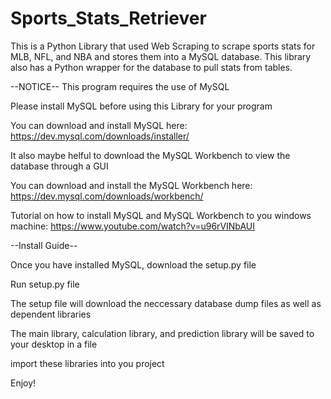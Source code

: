 # Sports_Stats_Retriever
This is a Python Library that used Web Scraping to scrape sports stats for MLB, NFL, and NBA and stores them into a MySQL database. This library also has a Python wrapper for the database to pull stats from tables. 

--NOTICE--
This program requires the use of MySQL

Please install MySQL before using this Library for your program

You can download and install MySQL here: https://dev.mysql.com/downloads/installer/

It also maybe helful to download the MySQL Workbench to view the database through a GUI

You can download and install the MySQL Workbench here: https://dev.mysql.com/downloads/workbench/

Tutorial on how to install MySQL and MySQL Workbench to you windows machine: https://www.youtube.com/watch?v=u96rVINbAUI

--Install Guide--

Once you have installed MySQL, download the setup.py file

Run setup.py file

The setup file will download the neccessary database dump files as well as dependent libraries

The main library, calculation library, and prediction library will be saved to your desktop in a file

import these libraries into you project

Enjoy!
